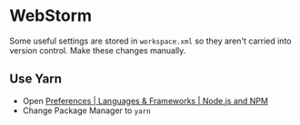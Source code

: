 # WebStorm

Some useful settings are stored in `workspace.xml` so they aren't carried into version control. Make these changes manually.

## Use Yarn

- Open [Preferences | Languages & Frameworks | Node.js and NPM](jetbrains://WebStorm/settings?name=Languages+%26+Frameworks--Node.js+and+NPM)
- Change Package Manager to `yarn`

